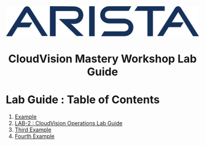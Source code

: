 <p align="center">
  <img img src="Images/2560px-Arista-networks-logo.svg.png" width="800" />
</p>
<!-- title only -->
<h1 align="center"> CloudVision Mastery Workshop Lab Guide </h1>


# Lab Guide : Table of Contents
1. [Example](#example)
2. [LAB-2 : CloudVision Operations Lab Guide](https://github.com/arista-rockies/Workshops/blob/main/CloudVision/Lab-Guide/Lab-Guide-2.md)
3. [Third Example](#third-example)
4. [Fourth Example](#fourth-examplehttpwwwfourthexamplecom)



